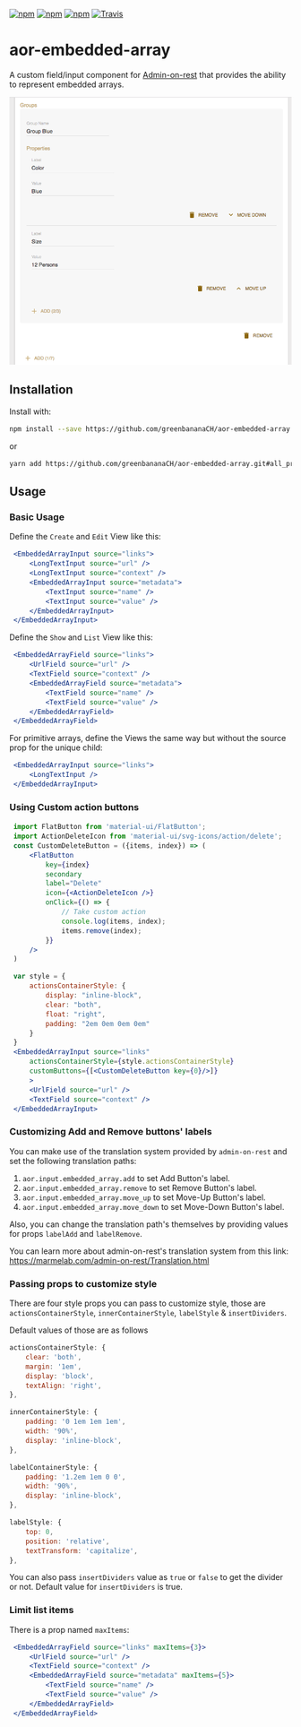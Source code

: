 [![npm](https://img.shields.io/npm/dw/aor-embedded-array.svg)](https://www.npmjs.com/package/aor-embedded-array)
[![npm](https://img.shields.io/npm/v/aor-embedded-array.svg)](https://www.npmjs.com/package/aor-embedded-array)
[![npm](https://img.shields.io/npm/l/aor-embedded-array.svg)](https://www.npmjs.com/package/aor-embedded-array)
[![Travis](https://travis-ci.org/MhdSyrwan/aor-embedded-array.svg?branch=master)](https://travis-ci.org/MhdSyrwan/aor-embedded-array)
# aor-embedded-array

A custom field/input component for [Admin-on-rest](https://github.com/marmelab/admin-on-rest/) that provides the ability to represent embedded arrays.

![screenshot](docs/screenshots/general.png)

## Installation

Install with:

```sh
npm install --save https://github.com/greenbananaCH/aor-embedded-array.git#all_pr
```

or

```sh
yarn add https://github.com/greenbananaCH/aor-embedded-array.git#all_pr
```

## Usage

### Basic Usage

Define the `Create` and `Edit` View like this:

```jsx
 <EmbeddedArrayInput source="links">
     <LongTextInput source="url" />
     <LongTextInput source="context" />
     <EmbeddedArrayInput source="metadata">
         <TextInput source="name" />
         <TextInput source="value" />
     </EmbeddedArrayInput>
 </EmbeddedArrayInput>
```

Define the `Show` and `List` View like this:

```jsx
 <EmbeddedArrayField source="links">
     <UrlField source="url" />
     <TextField source="context" />
     <EmbeddedArrayField source="metadata">
         <TextField source="name" />
         <TextField source="value" />
     </EmbeddedArrayField>
 </EmbeddedArrayField>
```

For primitive arrays, define the Views the same way but without the source prop for the unique child:

```jsx
 <EmbeddedArrayInput source="links">
     <LongTextInput />
 </EmbeddedArrayInput>
```

### Using Custom action buttons

```jsx
 import FlatButton from 'material-ui/FlatButton';
 import ActionDeleteIcon from 'material-ui/svg-icons/action/delete';
 const CustomDeleteButton = ({items, index}) => (
     <FlatButton
         key={index}
         secondary
         label="Delete"
         icon={<ActionDeleteIcon />}
         onClick={() => {
             // Take custom action
             console.log(items, index);
             items.remove(index);
         }}
     />
 )
```

```jsx
 var style = {
     actionsContainerStyle: {
         display: "inline-block",
         clear: "both",
         float: "right",
         padding: "2em 0em 0em 0em"
     }
 }
 <EmbeddedArrayInput source="links" 
     actionsContainerStyle={style.actionsContainerStyle} 
     customButtons={[<CustomDeleteButton key={0}/>]}
     >
     <UrlField source="url" />
     <TextField source="context" />
 </EmbeddedArrayInput>
```

### Customizing Add and Remove buttons' labels
You can make use of the translation system provided by `admin-on-rest` and set the following translation paths:
1. `aor.input.embedded_array.add` to set Add Button's label.
2. `aor.input.embedded_array.remove` to set Remove Button's label.
3. `aor.input.embedded_array.move_up` to set Move-Up Button's label.
4. `aor.input.embedded_array.move_down` to set Move-Down Button's label.

Also, you can change the translation path's themselves by providing values for props `labelAdd` and `labelRemove`.

You can learn more about admin-on-rest's translation system from this link: https://marmelab.com/admin-on-rest/Translation.html

### Passing props to customize style

There are four style props you can pass to customize style, those are `actionsContainerStyle`, `innerContainerStyle`, `labelStyle` & `insertDividers`.

Default values of those are as follows

```js
actionsContainerStyle: {
    clear: 'both',
    margin: '1em',
    display: 'block',
    textAlign: 'right',
},
```

```js
innerContainerStyle: {
    padding: '0 1em 1em 1em',
    width: '90%',
    display: 'inline-block',
},
```

```js
labelContainerStyle: {
    padding: '1.2em 1em 0 0',
    width: '90%',
    display: 'inline-block',
},
```

```js
labelStyle: {
    top: 0,
    position: 'relative',
    textTransform: 'capitalize',
},
```

You can also pass `insertDividers` value as `true` or `false` to get the divider or not. Default value for `insertDividers` is true.

### Limit list items

There is a prop named `maxItems`:

```jsx
 <EmbeddedArrayField source="links" maxItems={3}>
     <UrlField source="url" />
     <TextField source="context" />
     <EmbeddedArrayField source="metadata" maxItems={5}>
         <TextField source="name" />
         <TextField source="value" />
     </EmbeddedArrayField>
 </EmbeddedArrayField>
```